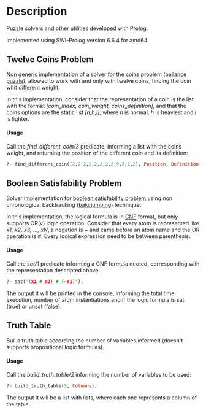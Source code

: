 # Description
Puzzle solvers and other utilities developed with Prolog.

Implemented using SWI-Prolog version 6.6.4 for amd64.

## Twelve Coins Problem
Non generic implementation of a solver for the coins problem ([ballance puzzle](https://en.wikipedia.org/wiki/Balance_puzzle)), allowed to work with and only with twelve coins, finding the coin whit different weight.

In this implementation, consider that the representation of a coin is the list with the format *[coin_index, coin_weight, coins_definition]*, and that the coins options are the static list *[n,h,l]*, where *n* is normal, *h* is heaviest and *l* is lighter.

#### Usage
Call the *find_different_coin/3* predicate, informing a list with the coins weight, and returning the position of the different coin and its definition:

```prolog
?- find_different_coin([2,2,2,2,2,2,2,2,9,2,2,2], Position, Definition).
```

## Boolean Satisfability Problem
Solver implementation for [boolean satisfability problem](https://en.wikipedia.org/wiki/Boolean_satisfiability_problem) using non chronological backtracking ([bakcjumping](https://en.wikipedia.org/wiki/Backjumping)) technique.

In this implementation, the logical formula is in [CNF](https://fairmut3x.wordpress.com/2011/07/29/cnf-conjunctive-normal-form-dimacs-format-explained/) format, but only supports OR(v) logic operation. Consider that every atom is represented like *x1, x2, x3, ..., xN*, a negation is *~* and came before an atom name and the OR operation is *#*. Every logical expression need to be between parenthesis.

#### Usage
Call the *sat/1* predicate informing a CNF formula quoted, corresponding with the representation descripted above:

```prolog
?- sat("(x1 # x2) # (~x1)").
```
The output it will be printed in the console, informing the total time execution, number of atom instantiations and if the logic formula is sat (true) or unsat (false).

## Truth Table
Buil a truth table according the number of variables informed (doesn't supports propositional logic formulas).

#### Usage
Call the *build_truth_table/2* informing the number of variables to be used:

```prolog
?- build_truth_table(5, Columns).
```
The output it will be a list with lists, where each one represents a column of the table.

